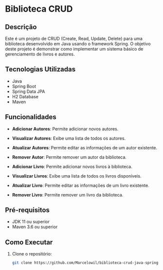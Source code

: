 # Biblioteca CRUD

## Descrição

Este é um projeto de CRUD (Create, Read, Update, Delete) para uma biblioteca desenvolvido em Java usando o framework Spring. O objetivo deste projeto é demonstrar como implementar um sistema básico de gerenciamento de livros e autores.

## Tecnologias Utilizadas

- Java
- Spring Boot
- Spring Data JPA
- H2 Database
- Maven

## Funcionalidades

- **Adicionar Autores**: Permite adicionar novos autores.
- **Visualizar Autores**: Exibe uma lista de todos os autores.
- **Atualizar Autores**: Permite editar as informações de um autor existente.
- **Remover Autor**: Permite remover um autor da biblioteca.

- **Adicionar Livro**: Permite adicionar novos livros à biblioteca.
- **Visualizar Livros**: Exibe uma lista de todos os livros disponíveis.
- **Atualizar Livro**: Permite editar as informações de um livro existente.
- **Remover Livro**: Permite remover um livro da biblioteca.

## Pré-requisitos

- JDK 11 ou superior
- Maven 3.6 ou superior

## Como Executar

1. Clone o repositório:
   ```sh
   git clone https://github.com/Marcelowil/biblioteca-crud-java-spring.git
